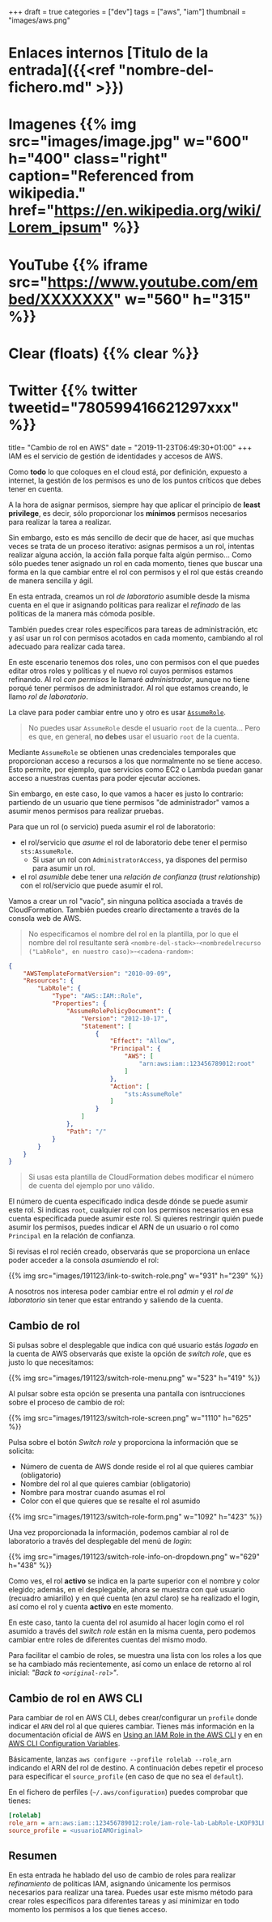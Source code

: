 +++
draft = true
categories = ["dev"]
tags = ["aws", "iam"]
thumbnail = "images/aws.png"

# Enlaces internos [Titulo de la entrada]({{<ref "nombre-del-fichero.md" >}})

# Imagenes {{% img src="images/image.jpg" w="600" h="400" class="right" caption="Referenced from wikipedia." href="https://en.wikipedia.org/wiki/Lorem_ipsum" %}}
# YouTube {{% iframe src="https://www.youtube.com/embed/XXXXXXX" w="560" h="315" %}}
# Clear (floats) {{% clear %}}
# Twitter {{% twitter tweetid="780599416621297xxx" %}}

title=  "Cambio de rol en AWS"
date = "2019-11-23T06:49:30+01:00"
+++
IAM es el servicio de gestión de identidades y accesos de AWS.

Como **todo** lo que coloques en el cloud está, por definición, expuesto a internet, la gestión de los permisos es uno de los puntos críticos que debes tener en cuenta.

A la hora de asignar permisos, siempre hay que aplicar el principio de **least privilege**, es decir, sólo proporcionar los **mínimos** permisos necesarios para realizar la tarea a realizar.

Sin embargo, esto es más sencillo de decir que de hacer, así que muchas veces se trata de un proceso iterativo: asignas permisos a un rol, intentas realizar alguna acción, la acción falla porque falta algún permiso... Como sólo puedes tener asignado un rol en cada momento, tienes que buscar una forma en la que cambiar entre el rol con permisos y el rol que estás creando de manera sencilla y ágil.

En esta entrada, creamos un rol *de laboratorio* asumible desde la misma cuenta en el que ir asignando políticas para realizar el *refinado* de las políticas de la manera más cómoda posible.

También puedes crear roles específicos para tareas de administración, etc y así usar un rol con permisos acotados en cada momento, cambiando al rol adecuado para realizar cada tarea.
<!--more-->

En este escenario tenemos dos roles, uno con permisos con el que puedes editar otros roles y políticas y el nuevo rol cuyos permisos estamos refinando. Al rol *con permisos* le llamaré *administrador*, aunque no tiene porqué tener permisos de administrador. Al rol que estamos creando, le llamo *rol de laboratorio*.

La clave para poder cambiar entre uno y otro es usar [`AssumeRole`](https://docs.aws.amazon.com/STS/latest/APIReference/API_AssumeRole.html).

> No puedes usar `AssumeRole` desde el usuario `root` de la cuenta... Pero es que, en general, **no debes** usar el usuario `root` de la cuenta.

Mediante `AssumeRole` se obtienen unas credenciales temporales que proporcionan acceso a recursos a los que normalmente no se tiene acceso. Esto permite, por ejemplo, que servicios como EC2 o Lambda puedan ganar acceso a nuestras cuentas para poder ejecutar acciones.

Sin embargo, en este caso, lo que vamos a hacer es justo lo contrario: partiendo de un usuario que tiene permisos "de administrador" vamos a asumir menos permisos para realizar pruebas.

Para que un rol (o servicio) pueda asumir el rol de laboratorio:

- el rol/servicio que *asume* el rol de laboratorio debe tener el permiso `sts:AssumeRole`.
  - Si usar un rol con `AdministratorAccess`, ya dispones del permiso para asumir un rol.
- el rol *asumible* debe tener una *relación de confianza* (*trust relationship*) con el rol/servicio que puede asumir el rol.

Vamos a crear un rol "vacío", sin ninguna política asociada a través de CloudFormation. También puedes crearlo directamente a través de la consola web de AWS.

> No especificamos el nombre del rol en la plantilla, por lo que el nombre del rol resultante será `<nombre-del-stack>`-`<nombredelrecurso ("LabRole", en nuestro caso)>`-`<cadena-random>`:

```json
{
    "AWSTemplateFormatVersion": "2010-09-09",
    "Resources": {
        "LabRole": {
            "Type": "AWS::IAM::Role",
            "Properties": {
                "AssumeRolePolicyDocument": {
                    "Version": "2012-10-17",
                    "Statement": [
                        {
                            "Effect": "Allow",
                            "Principal": {
                                "AWS": [
                                    "arn:aws:iam::123456789012:root"
                                ]
                            },
                            "Action": [
                                "sts:AssumeRole"
                            ]
                        }
                    ]
                },
                "Path": "/"
            }
        }
    }
}
```

> Si usas esta plantilla de CloudFormation debes modificar el número de cuenta del ejemplo por uno válido.

El número de cuenta especificado indica desde dónde se puede asumir este rol. Si indicas `root`, cualquier rol con los permisos necesarios en esa cuenta especificada puede asumir este rol. Si quieres restringir quién puede asumir los permisos, puedes indicar el ARN de un usuario o rol como `Principal` en la relación de confianza.

Si revisas el rol recién creado, observarás que se proporciona un enlace poder acceder a la consola *asumiendo* el rol:

{{% img src="images/191123/link-to-switch-role.png" w="931" h="239" %}}

A nosotros nos interesa poder cambiar entre el rol *admin* y el *rol de laboratorio* sin tener que estar entrando y saliendo de la cuenta.

## Cambio de rol

Si pulsas sobre el desplegable que indica con qué usuario estás *logado* en la cuenta de AWS observarás que existe la opción de *switch role*, que es justo lo que necesitamos:

{{% img src="images/191123/switch-role-menu.png" w="523" h="419" %}}

Al pulsar sobre esta opción se presenta una pantalla con isntrucciones sobre el proceso de cambio de rol:

{{% img src="images/191123/switch-role-screen.png" w="1110" h="625" %}}

Pulsa sobre el botón *Switch role* y proporciona la información que se solicita:

- Número de cuenta de AWS donde reside el rol al que quieres cambiar (obligatorio)
- Nombre del rol al que quieres cambiar (obligatorio)
- Nombre para mostrar cuando asumas el rol
- Color con el que quieres que se resalte el rol asumido

{{% img src="images/191123/switch-role-form.png" w="1092" h="423" %}}

Una vez proporcionada la información, podemos cambiar al rol de laboratorio a través del desplegable del menú de *login*:

{{% img src="images/191123/switch-role-info-on-dropdown.png" w="629" h="438" %}}

Como ves, el rol **activo** se indica en la parte superior con el nombre y color elegido; además, en el desplegable, ahora se muestra con qué usuario (recuadro amiarillo) y en qué cuenta (en azul claro) se ha realizado el login, así como el rol y cuenta **activo** en este momento.

En este caso, tanto la cuenta del rol asumido al hacer login como el rol asumido a través del *switch role* están en la misma cuenta, pero podemos cambiar entre roles de diferentes cuentas del mismo modo.

Para facilitar el cambio de roles, se muestra una lista con los roles a los que se ha cambiado más recientemente, así como un enlace de retorno al rol inicial: *"Back to `<original-rol>`"*.

## Cambio de rol en AWS CLI

Para cambiar de rol en AWS CLI, debes crear/configurar un `profile` donde indicar el `ARN` del rol al que quieres cambiar. Tienes más información en la documentación oficial de AWS en [Using an IAM Role in the AWS CLI](https://docs.aws.amazon.com/cli/latest/userguide/cli-configure-role.html) y en en [AWS CLI Configuration Variables](https://docs.aws.amazon.com/cli/latest/topic/config-vars.html).

Básicamente, lanzas `aws configure --profile rolelab --role_arn` indicando el ARN del rol de destino. A continuación debes repetir el proceso para especificar el `source_profile` (en caso de que no sea el `default`).

En el fichero de perfiles (`~/.aws/configuration`) puedes comprobar que tienes:

```ini
[rolelab]
role_arn = arn:aws:iam::123456789012:role/iam-role-lab-LabRole-LKOF93LP1BEN
source_profile = <usuarioIAMOriginal>
```

## Resumen

En esta entrada he hablado del uso de cambio de roles para realizar *refinamiento* de políticas IAM, asignando únicamente los permisos necesarios para realizar una tarea. Puedes usar este mismo método para crear roles específicos para diferentes tareas y así minimizar en todo momento los permisos a los que tienes acceso.
